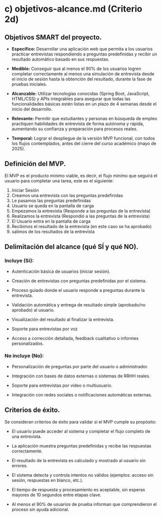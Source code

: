 # c) objetivos-alcance.md (Criterio 2d)

## Objetivos SMART del proyecto.

- **Específico:** Desarrollar una aplicación web que permita a los usuarios practicar entrevistas respondiendo a preguntas predefinidas y recibir un resultado automático basado en sus respuestas.

- **Medible:** Conseguir que al menos el 90% de los usuarios logren completar correctamente al menos una simulación de entrevista desde el inicio de sesión hasta la obtención del resultado, durante la fase de pruebas iniciales.

- **Alcanzable:** Utilizar tecnologías conocidas (Spring Boot, JavaScript, HTML/CSS) y APIs integrables para asegurar que todas las funcionalidades básicas estén listas en un plazo de 4 semanas desde el inicio del desarrollo.

- **Relevante:** Permitir que estudiantes y personas en búsqueda de empleo practiquen habilidades de entrevista de forma autónoma y rápida, aumentando su confianza y preparación para procesos reales.

- **Temporal:** Lograr el despliegue de la versión MVP funcional, con todos los flujos contemplados, antes del cierre del curso académico (mayo de 2025).

## Definición del MVP.
El MVP es el producto minimo viable, es decir, el flujo minimo que seguirá el usuario para completar una tarea, este es el siguiente:

1. Iniciar Sesión
2. Creamos una entrevista con las preguntas predefinidas
3. Le pasamos las preguntas predefinidas
4. Usuario se queda en la pantalla de carga
5. Empezamos la entrevista (Responde a las preguntas de la entrevista)
6. Realizamos la entrevista (Respondió a las preguntas de la entrevista)
7. El Usuario entra en la pantalla de carga
8. Recibimos el resultado de la entrevista (en este caso se ha aprobado)
9. salimos de los resultados de la entrevista


## Delimitación del alcance (qué SÍ y qué NO).

### Incluye (Sí):

- Autenticación básica de usuarios (iniciar sesión).

- Creación de entrevistas con preguntas predefinidas por el sistema.

- Proceso guiado donde el usuario responde a preguntas durante la entrevista.

- Validación automática y entrega de resultado simple (aprobado/no aprobado) al usuario.

- Visualización del resultado al finalizar la entrevista.

- Soporte para entrevistas por voz

- Acceso a corrección detallada, feedback cualitativo o informes personalizados.

### No incluye (No):

- Personalización de preguntas por parte del usuario o administrador.

- Integración con bases de datos externas o sistemas de RRHH reales.

- Soporte para entrevistas por video o multiusuario.

- Integración con redes sociales o notificaciones automáticas externas.


## Criterios de éxito.

Se consideran criterios de éxito para validar si el MVP cumple su propósito:

- El usuario puede acceder al sistema y completar el flujo completo de una entrevista.

- La aplicación muestra preguntas predefinidas y recibe las respuestas correctamente.

- El resultado de la entrevista es calculado y mostrado al usuario sin errores.

- El sistema detecta y controla intentos no válidos (ejemplos: acceso sin sesión, respuestas en blanco, etc.).

- El tiempo de respuesta y procesamiento es aceptable, sin esperas mayores de 10 segundos entre etapas clave.

- Al menos el 90% de usuarios de prueba informan que comprendieron el proceso sin ayuda adicional.